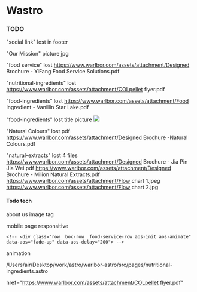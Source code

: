 # Wastro


### TODO

"social link" lost in footer

"Our Mission" picture jpg



"food service" lost https://www.warlbor.com/assets/attachment/Designed Brochure - YiFang Food Service Solutions.pdf

"nutritional-ingredients" lost https://www.warlbor.com/assets/attachment/COLpellet flyer.pdf

"food-ingredients" lost https://www.warlbor.com/assets/attachment/Food Ingredient - Vanillin Star Lake.pdf

"food-ingredients" lost title picture <img src="/img/nutritional-ingredients.jpg"  class="" />

"Natural Colours" lost pdf https://www.warlbor.com/assets/attachment/Designed Brochure -Natural Colours.pdf


"natural-extracts" lost 4 files
    https://www.warlbor.com/assets/attachment/Designed Brochure - Jia Pin Jia Wei.pdf
    https://www.warlbor.com/assets/attachment/Designed Brochure - Milion Natural Extracts.pdf 
    https://www.warlbor.com/assets/attachment/Flow chart 1.jpeg
    https://www.warlbor.com/assets/attachment/Flow chart 2.jpg 

#### Todo tech

about us  image tag

mobile page responsitive

	<!-- <div class="row  box-row  food-service-row aos-init aos-animate" data-aos="fade-up" data-aos-delay="200"> -->
animation

/Users/air/Desktop/work/astro/warlbor-astro/src/pages/nutritional-ingredients.astro


 href="https://www.warlbor.com/assets/attachment/COLpellet flyer.pdf" 
